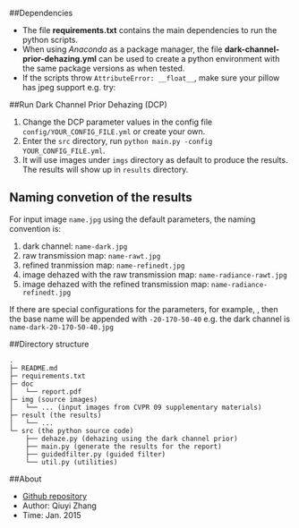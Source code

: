 ##Dependencies

* The file **requirements.txt** contains the main dependencies to run the python scripts.
* When using *Anaconda* as a package manager, the file **dark-channel-prior-dehazing.yml** can be used to create a python environment with the same package versions as when tested. 
* If the scripts throw `AttributeError: __float__`, make sure your pillow has jpeg support e.g. try:

##Run Dark Channel Prior Dehazing (DCP)

1. Change the DCP parameter values in the config file `config/YOUR_CONFIG_FILE.yml` or create your own.
2. Enter the `src` directory, run `python main.py -config YOUR_CONFIG_FILE.yml`. 
3. It will use images under `imgs` directory as default to produce the results. The results will show up in `results` directory.



## Naming convetion of the results

For input image `name.jpg` using the default parameters, the naming convention is:

1. dark channel: `name-dark.jpg`
2. raw transmission map: `name-rawt.jpg`
3. refined tranmission map: `name-refinedt.jpg`
4. image dehazed with the raw transmission map: `name-radiance-rawt.jpg`
5. image dehazed with the refined transmission map: `name-radiance-refinedt.jpg`

If there are special configurations for the parameters, for example, , then the base name will be appended with `-20-170-50-40` e.g. the dark channel is `name-dark-20-170-50-40.jpg`

##Directory structure

    .
	├─ README.md
	├─ requirements.txt
	├─ doc
	│   └── report.pdf
	├─ img (source images)
	│   └── ... (input images from CVPR 09 supplementary materials)
	├─ result (the results)
    │   └── ...
	└─ src (the python source code)
        ├── dehaze.py (dehazing using the dark channel prior)
        ├── main.py (generate the results for the report)
        ├── guidedfilter.py (guided filter)
        └── util.py (utilities)

##About

* [Github repository](https://github.com/joyeecheung/dark-channel-prior-dehazing)
* Author: Qiuyi Zhang
* Time: Jan. 2015
